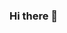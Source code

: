 ### Hi there 👋

<!--
**subhranshubehera2000/subhranshubehera2000** is a ✨ _special_ ✨ repository because its `README.md` (this file) appears on your GitHub profile.

Here are some ideas to get you started:

- 🔭 I’m currently Studing at Biju **Patnaik University of Technology**.
- 🌱 I’m currently learning programming, Data science, Python.
- 👯 I’m looking to collaborate developer.
- 🤔 I’m looking for help with to connect with a good mentor.
- 💬 Ask me about ...
- 📫 How to reach me:subhranshubehera2000@gmail.com
- 😄 Pronouns: ...
- ⚡ Fun fact: ...
-->
